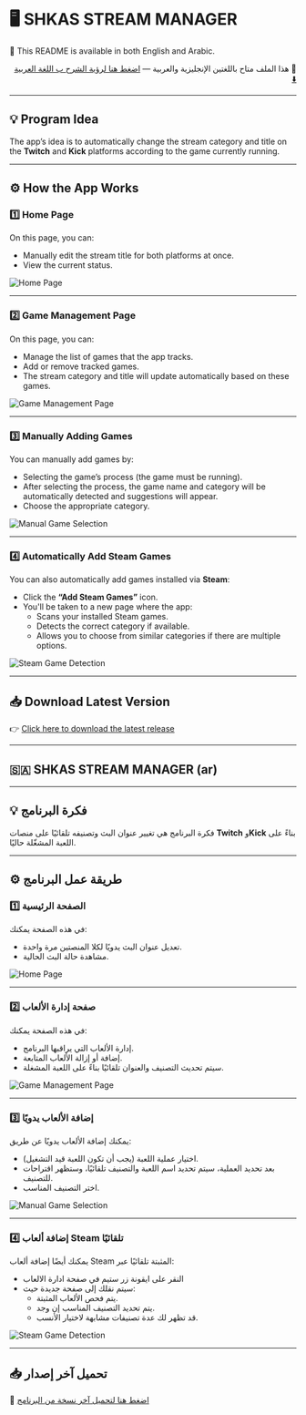 # 🖥️ SHKAS STREAM MANAGER
📜 This README is available in both English and Arabic.

<p dir="rtl">📜 هذا الملف متاح باللغتين الإنجليزية والعربية — <a href="#-shkas-stream-manager-ar">اضغط هنا لرؤية الشرح ب اللغة العربية ⬇️</a></p>

---

## 💡 Program Idea

The app’s idea is to automatically change the stream category and title on the **Twitch** and **Kick** platforms according to the game currently running.

---

## ⚙️ How the App Works

### 1️⃣ Home Page

On this page, you can:
- Manually edit the stream title for both platforms at once.
- View the current status.

![Home Page](images/Home_page.png)

---

### 2️⃣ Game Management Page

On this page, you can:
- Manage the list of games that the app tracks.
- Add or remove tracked games.
- The stream category and title will update automatically based on these games.

![Game Management Page](images/Games_m.png)

---

### 3️⃣ Manually Adding Games

You can manually add games by:
- Selecting the game’s process (the game must be running).
- After selecting the process, the game name and category will be automatically detected and suggestions will appear.
- Choose the appropriate category.

![Manual Game Selection](images/manual-game.png)

---

### 4️⃣ Automatically Add Steam Games

You can also automatically add games installed via **Steam**:
- Click the **“Add Steam Games”** icon.
- You'll be taken to a new page where the app:
  - Scans your installed Steam games.
  - Detects the correct category if available.
  - Allows you to choose from similar categories if there are multiple options.

![Steam Game Detection](images/steam-detection.png)

---

## 📥 Download Latest Version

👉 [Click here to download the latest release](https://github.com/iiSHKAS/SHKAS-STREAM-MANAGER/releases)

---

## 🇸🇦 SHKAS STREAM MANAGER (ar)

---

## 💡 فكرة البرنامج

فكرة البرنامج هي تغيير عنوان البث وتصنيفه تلقائيًا على منصات **Twitch** و**Kick** بناءً على اللعبة المشغّلة حاليًا.

---

## ⚙️ طريقة عمل البرنامج

### 1️⃣ الصفحة الرئيسية

في هذه الصفحة يمكنك:
- تعديل عنوان البث يدويًا لكلا المنصتين مرة واحدة.
- مشاهدة حالة البث الحالية.

![Home Page](images/Home_page_ar.png)

---

### 2️⃣ صفحة إدارة الألعاب

في هذه الصفحة يمكنك:
- إدارة الألعاب التي يراقبها البرنامج.
- إضافة أو إزالة الألعاب المتابعة.
- سيتم تحديث التصنيف والعنوان تلقائيًا بناءً على اللعبة المشغلة.

![Game Management Page](images/Games_m_ar.png)

---

### 3️⃣ إضافة الألعاب يدويًا

يمكنك إضافة الألعاب يدويًا عن طريق:
- اختيار عملية اللعبة (يجب أن تكون اللعبة قيد التشغيل).
- بعد تحديد العملية، سيتم تحديد اسم اللعبة والتصنيف تلقائيًا، وستظهر اقتراحات للتصنيف.
- اختر التصنيف المناسب.

![Manual Game Selection](images/manual-game_ar.png)

---

### 4️⃣ إضافة ألعاب Steam تلقائيًا

يمكنك أيضًا إضافة ألعاب Steam المثبتة تلقائيًا عبر:
- النقر على ايقونة زر ستيم في صفحة ادارة الالعاب
- سيتم نقلك إلى صفحة جديدة حيث:
  - يتم فحص الألعاب المثبتة.
  - يتم تحديد التصنيف المناسب إن وجد.
  - قد تظهر لك عدة تصنيفات مشابهة لاختيار الأنسب.

![Steam Game Detection](images/steam-detection_ar.png)

---

## 📥 تحميل آخر إصدار

📎 [اضغط هنا لتحميل آخر نسخة من البرنامج](https://github.com/iiSHKAS/SHKAS-STREAM-MANAGER/releases)
